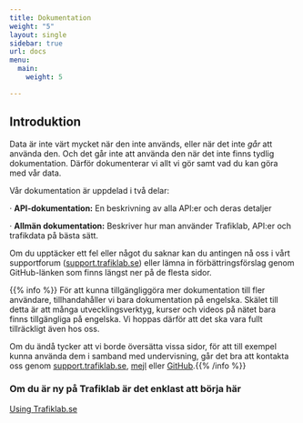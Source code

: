 ```yaml
---
title: Dokumentation
weight: "5"
layout: single
sidebar: true
url: docs
menu:
  main:
    weight: 5

---
```

## Introduktion

Data är inte värt mycket när den inte används, eller när det inte _går_ att använda den. Och det går inte att använda den när det inte finns tydlig dokumentation. Därför dokumenterar vi allt vi gör samt vad du kan göra med vår data.

Vår dokumentation är uppdelad i två delar:

· **API-dokumentation:** En beskrivning av alla API:er och deras detaljer

· **Allmän dokumentation:** Beskriver hur man använder Trafiklab, API:er och trafikdata på bästa sätt.

Om du upptäcker ett fel eller något du saknar kan du antingen nå oss i vårt supportforum ([support.trafiklab.se](https://support.trafiklab.se)) eller lämna in förbättringsförslag genom GitHub-länken som finns längst ner på de flesta sidor. 

{{% info %}} För att kunna tillgängliggöra mer dokumentation till fler användare, tillhandahåller vi bara dokumentation på engelska. Skälet till detta är att många utvecklingsverktyg, kurser och videos på nätet bara finns tillgängliga på engelska. Vi hoppas därför att det ska vara fullt tillräckligt även hos oss. 

Om du ändå tycker att vi borde översätta vissa sidor, för att till exempel kunna använda dem i samband med undervisning, går det bra att kontakta oss genom [support.trafiklab.se](https://support.trafiklab.se), [mejl](mailto:info@trafiklab.se) eller
[GitHub](https://github.com/trafiklab/trafiklab.se).{{% /info %}}

### Om du är ny på Trafiklab är det enklast att börja här

[Using Trafiklab.se](/sv/docs/using-trafiklab/)